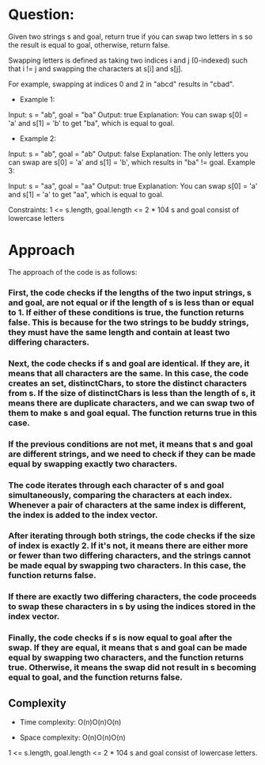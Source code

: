 # Question:
Given two strings s and goal, return true if you can swap two letters in s so the result is equal to goal, otherwise, return false.

Swapping letters is defined as taking two indices i and j (0-indexed) such that i != j and swapping the characters at s[i] and s[j].

For example, swapping at indices 0 and 2 in "abcd" results in "cbad".
 

- Example 1:

Input: s = "ab", goal = "ba"
Output: true
Explanation: You can swap s[0] = 'a' and s[1] = 'b' to get "ba", which is equal to goal.
- Example 2:

Input: s = "ab", goal = "ab"
Output: false
Explanation: The only letters you can swap are s[0] = 'a' and s[1] = 'b', which results in "ba" != goal.
Example 3:

Input: s = "aa", goal = "aa"
Output: true
Explanation: You can swap s[0] = 'a' and s[1] = 'a' to get "aa", which is equal to goal.
 

Constraints:
1 <= s.length, goal.length <= 2 * 104
s and goal consist of lowercase letters


# Approach
The approach of the code is as follows:

### First, the code checks if the lengths of the two input strings, s and goal, are not equal or if the length of s is less than or equal to 1. If either of these conditions is true, the function returns false. This is because for the two strings to be buddy strings, they must have the same length and contain at least two differing characters.

### Next, the code checks if s and goal are identical. If they are, it means that all characters are the same. In this case, the code creates an set, distinctChars, to store the distinct characters from s. If the size of distinctChars is less than the length of s, it means there are duplicate characters, and we can swap two of them to make s and goal equal. The function returns true in this case.

### If the previous conditions are not met, it means that s and goal are different strings, and we need to check if they can be made equal by swapping exactly two characters.

### The code iterates through each character of s and goal simultaneously, comparing the characters at each index. Whenever a pair of characters at the same index is different, the index is added to the index vector.

### After iterating through both strings, the code checks if the size of index is exactly 2. If it's not, it means there are either more or fewer than two differing characters, and the strings cannot be made equal by swapping two characters. In this case, the function returns false.

### If there are exactly two differing characters, the code proceeds to swap these characters in s by using the indices stored in the index vector.

### Finally, the code checks if s is now equal to goal after the swap. If they are equal, it means that s and goal can be made equal by swapping two characters, and the function returns true. Otherwise, it means the swap did not result in s becoming equal to goal, and the function returns false.

## Complexity
- Time complexity: O(n)O(n)O(n)

- Space complexity: O(n)O(n)O(n)

1 <= s.length, goal.length <= 2 * 104
s and goal consist of lowercase letters.
